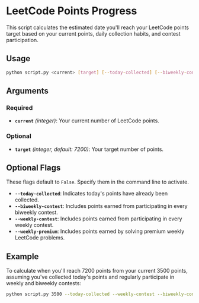 # LeetCode Points Progress

This script calculates the estimated date you'll reach your LeetCode points target based on your current points, daily collection habits, and contest participation.

## Usage

```bash
python script.py <current> [target] [--today-collected] [--biweekly-contest] [--weekly-contest] [--weekly-premium]
```

## Arguments

### Required

- **`current`** *(integer)*: Your current number of LeetCode points.

### Optional

- **`target`** *(integer, default: 7200)*: Your target number of points.

## Optional Flags

These flags default to `False`. Specify them in the command line to activate.

- **`--today-collected`**: Indicates today's points have already been collected.
- **`--biweekly-contest`**: Includes points earned from participating in every biweekly contest.
- **`--weekly-contest`**: Includes points earned from participating in every weekly contest.
- **`--weekly-premium`**: Includes points earned by solving premium weekly LeetCode problems.

## Example

To calculate when you'll reach 7200 points from your current 3500 points, assuming you've collected today's points and regularly participate in weekly and biweekly contests:

```bash
python script.py 3500 --today-collected --weekly-contest --biweekly-contest
```

